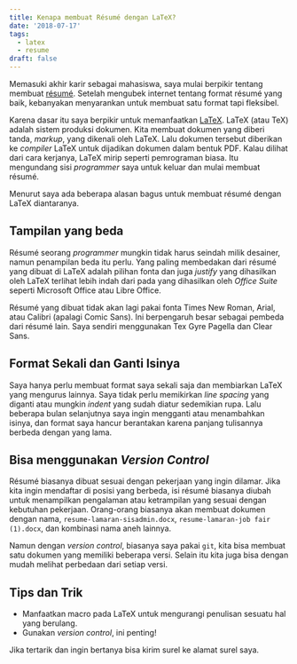 ```yaml
---
title: Kenapa membuat Résumé dengan LaTeX?
date: '2018-07-17'
tags:
  - latex
  - resume
draft: false
---
```

Memasuki akhir karir sebagai mahasiswa, saya mulai berpikir tentang membuat [résumé](https://en.wikipedia.org/wiki/R%C3%A9sum%C3%A9). Setelah mengubek internet tentang format résumé yang baik, kebanyakan menyarankan untuk membuat satu format tapi fleksibel.

Karena dasar itu saya berpikir untuk memanfaatkan [LaTeX](https://tug.org/texlive/). LaTeX (atau TeX) adalah sistem produksi dokumen. Kita membuat dokumen yang diberi tanda, _markup_, yang dikenali oleh LaTeX. Lalu dokumen tersebut diberikan ke _compiler_ LaTeX untuk dijadikan dokumen dalam bentuk PDF. Kalau dilihat dari cara kerjanya, LaTeX mirip seperti pemrograman biasa. Itu mengundang sisi _programmer_ saya untuk keluar dan mulai membuat résumé.

Menurut saya ada beberapa alasan bagus untuk membuat résumé dengan LaTeX diantaranya.

## Tampilan yang beda

Résumé seorang _programmer_ mungkin tidak harus seindah milik desainer, namun penampilan beda itu perlu. Yang paling membedakan dari résumé yang dibuat di LaTeX adalah pilihan fonta dan juga _justify_ yang dihasilkan oleh LaTeX terlihat lebih indah dari pada yang dihasilkan oleh _Office Suite_ seperti Microsoft Office atau Libre Office.

Résumé yang dibuat tidak akan lagi pakai fonta Times New Roman, Arial, atau Calibri (apalagi Comic Sans). Ini berpengaruh besar sebagai pembeda dari résumé lain. Saya sendiri menggunakan Tex Gyre Pagella dan Clear Sans.

## Format Sekali dan Ganti Isinya

Saya hanya perlu membuat format saya sekali saja dan membiarkan LaTeX yang mengurus lainnya. Saya tidak perlu memikirkan _line spacing_ yang diganti atau mungkin _indent_ yang sudah diatur sedemikian rupa. Lalu beberapa bulan selanjutnya saya ingin mengganti atau menambahkan isinya, dan format saya hancur berantakan karena panjang tulisannya berbeda dengan yang lama.

## Bisa menggunakan _Version Control_

Résumé biasanya dibuat sesuai dengan pekerjaan yang ingin dilamar. Jika kita ingin mendaftar di posisi yang berbeda, isi résumé biasanya diubah untuk menampilkan pengalaman atau ketrampilan yang sesuai dengan kebutuhan pekerjaan. Orang-orang biasanya akan membuat dokumen dengan nama, `resume-lamaran-sisadmin.docx`, `resume-lamaran-job fair (1).docx`, dan kombinasi nama aneh lainnya.

Namun dengan _version control_, biasanya saya pakai `git`, kita bisa membuat satu dokumen yang memiliki beberapa versi. Selain itu kita juga bisa dengan mudah melihat perbedaan dari setiap versi.

## Tips dan Trik

* Manfaatkan macro pada LaTeX untuk mengurangi penulisan sesuatu hal yang berulang.
* Gunakan _version control_, ini penting!

Jika tertarik dan ingin bertanya bisa kirim surel ke alamat surel saya.
